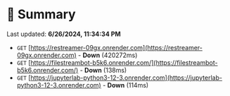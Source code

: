 # 📖 Summary
Last updated: **6/26/2024, 11:34:34 PM**

- `GET` [https://restreamer-09gx.onrender.com](https://restreamer-09gx.onrender.com) - **Down** (420272ms)
- `GET` [https://filestreambot-b5k6.onrender.com/](https://filestreambot-b5k6.onrender.com/) - **Down** (138ms)
- `GET` [https://jupyterlab-python3-12-3.onrender.com](https://jupyterlab-python3-12-3.onrender.com) - **Down** (114ms)

